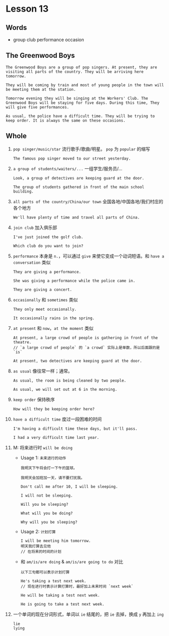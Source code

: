 # Lesson 13

## Words

- group club performance occasion

## The Greenwood Boys

```
The Greenwood Boys are a group of pop singers. At present, they are visiting all parts of the country. They will be arriving here tomorrow.

They will be coming by train and most of young people in the town will be meeting them at the station.

Tomorrow evening they will be singing at the Workers' Club. The Greenwood Boys will be staying for five days. During this time, They will give five performances.

As usual, the police have a difficult time. They will be trying to keep order. It is always the same on these occasions.
```

## Whole

1. `pop singer/music/star` 流行歌手/歌曲/明星。 `pop` 为 `popular` 的缩写

   ```
   The famous pop singer moved to our street yesterday.
   ```

2. `a group of students/waiters/...` 一组学生/服务员/...

   ```
   Look, a group of detectives are keeping guard at the door.

   The group of students gathered in front of the main school building.
   ```

3. `all parts of the country/China/our town` 全国各地/中国各地/我们村庄的各个地方

   ```
   We'll have plenty of time and travel all parts of China.
   ```

4. `join club` 加入俱乐部

   ```
   I've just joined the golf club.

   Which club do you want to join?
   ```

5. `performance` 本身是 `n.`，可以通过 `give` 来使它变成一个动词短语。和 `have a conversation` 类似

   ```
   They are giving a performance.

   She was giving a performance while the police came in.

   They are giving a concert.
   ```

6. `occasionally` 和 `sometimes` 类似

   ```
   They only meet occasionally.

   It occasionally rains in the spring.
   ```

7. `at present` 和 `now`，`at the moment` 类似

   ```
   At present, a large crowd of people is gathering in front of the theatre.
   // `a large crowd of people` 的 `a crowd` 实际上是单数，所以后面跟的是 `is`

   At present, two detectives are keeping guard at the door.
   ```

8. `as usual` 像往常一样；通常。

   ```
   As usual, the room is being cleaned by two people.

   As usual, we will set out at 6 in the morning.
   ```

9. `keep order` 保持秩序

   ```
   How will they be keeping order here?
   ```

10. `have a difficult time` 度过一段困难的时间

    ```
    I'm having a difficult time these days, but it'll pass.

    I had a very difficult time last year.
    ```

11. M: 将来进行时 `will be doing`

    - Usage 1: `未来进行的动作`

      ```
      我明天下午将会打一下午的篮球。

      我明天会加班加一天，请不要打扰我。
      ```

      ```
      Don't call me after 10, I will be sleeping.

      I will not be sleeping.

      Will you be sleeping?

      What will you be doing?

      Why will you be sleeping?
      ```

    - Usage 2: `计划打算`

      ```
      I will be meeting him tomorrow.
      明天我打算去见他
      // 在将来的时间的计划
      ```

    - 和 `am/is/are doing` & `am/is/are going to do` 对比

      ```
      以下三句都可以表示计划打算

      He's taking a test next week.
      // 现在进行时表示计算打算时，最好加上未来时间 `next week`

      He will be taking a test next week.

      He is going to take a test next week.
      ```

12. 一个单词的现在分词形式，单词以 `ie` 结尾的，把 `ie` 去掉，换成 `y` 再加上 `ing`

    ```
    lie
    lying
    ```
